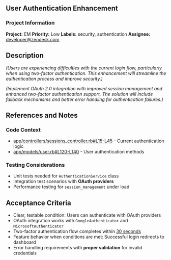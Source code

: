 ## User Authentication Enhancement

### Project Information
**Project:** EM
**Priority:** Low
**Labels:** security, authentication
**Assignee:** developer@zendesk.com

## Description

*(Users are experiencing difficulties with the current login flow, particularly when using two-factor authentication. This enhancement will streamline the authentication process and improve security.)*

*(Implement OAuth 2.0 integration with improved session management and enhanced two-factor authentication support. The solution will include fallback mechanisms and better error handling for authentication failures.)*

## References and Notes

### Code Context
* [app/controllers/sessions_controller.rb#L15-L45](https://github.com/zendesk/project/blob/main/app/controllers/sessions_controller.rb#L15-L45) - Current authentication logic
* [app/models/user.rb#L120-L140](https://github.com/zendesk/project/blob/main/app/models/user.rb#L120-L140) - User authentication methods

### Testing Considerations
* Unit tests needed for `AuthenticationService` class
* Integration test scenarios with **OAuth providers**
* Performance testing for `session_management` under load

## Acceptance Criteria

* Clear, testable condition: Users can authenticate with OAuth providers
* OAuth integration works with `GoogleAuthenticator` and `MicrosoftAuthenticator`
* Two-factor authentication flow completes within [30 seconds](https://docs.example.com/sla)
* Feature behavior when conditions are met: Successful login redirects to dashboard
* Error handling requirements with **proper validation** for invalid credentials